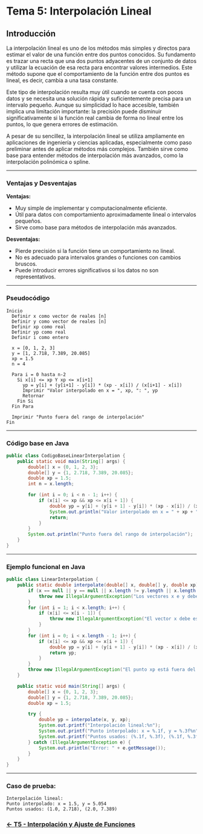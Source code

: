 
# Tema 5: Interpolación Lineal

## Introducción

La interpolación lineal es uno de los métodos más simples y directos para estimar el valor de una función entre dos puntos conocidos. Su fundamento es trazar una recta que una dos puntos adyacentes de un conjunto de datos y utilizar la ecuación de esa recta para encontrar valores intermedios. Este método supone que el comportamiento de la función entre dos puntos es lineal, es decir, cambia a una tasa constante.

Este tipo de interpolación resulta muy útil cuando se cuenta con pocos datos y se necesita una solución rápida y suficientemente precisa para un intervalo pequeño. Aunque su simplicidad lo hace accesible, también implica una limitación importante: la precisión puede disminuir significativamente si la función real cambia de forma no lineal entre los puntos, lo que genera errores de estimación.

A pesar de su sencillez, la interpolación lineal se utiliza ampliamente en aplicaciones de ingeniería y ciencias aplicadas, especialmente como paso preliminar antes de aplicar métodos más complejos. También sirve como base para entender métodos de interpolación más avanzados, como la interpolación polinómica o spline.

---

### Ventajas y Desventajas

**Ventajas:**
- Muy simple de implementar y computacionalmente eficiente.
- Útil para datos con comportamiento aproximadamente lineal o intervalos pequeños.
- Sirve como base para métodos de interpolación más avanzados.

**Desventajas:**
- Pierde precisión si la función tiene un comportamiento no lineal.
- No es adecuado para intervalos grandes o funciones con cambios bruscos.
- Puede introducir errores significativos si los datos no son representativos.

---

### Pseudocódigo

```text
Inicio
  Definir x como vector de reales [n]
  Definir y como vector de reales [n]
  Definir xp como real
  Definir yp como real
  Definir i como entero

  x = [0, 1, 2, 3]
  y = [1, 2.718, 7.389, 20.085]
  xp = 1.5
  n = 4

  Para i = 0 hasta n-2
    Si x[i] <= xp Y xp <= x[i+1]
      yp = y[i] + (y[i+1] - y[i]) * (xp - x[i]) / (x[i+1] - x[i])
      Imprimir "Valor interpolado en x = ", xp, ": ", yp
      Retornar
    Fin Si
  Fin Para

  Imprimir "Punto fuera del rango de interpolación"
Fin
```

---

### Código base en Java

```java
public class CodigoBaseLinearInterpolation {
    public static void main(String[] args) {
        double[] x = {0, 1, 2, 3};
        double[] y = {1, 2.718, 7.389, 20.085};
        double xp = 1.5;
        int n = x.length;

        for (int i = 0; i < n - 1; i++) {
            if (x[i] <= xp && xp <= x[i + 1]) {
                double yp = y[i] + (y[i + 1] - y[i]) * (xp - x[i]) / (x[i + 1] - x[i]);
                System.out.println("Valor interpolado en x = " + xp + ": " + yp);
                return;
            }
        }
        System.out.println("Punto fuera del rango de interpolación");
    }
}
```

---

### Ejemplo funcional en Java

```java
public class LinearInterpolation {
    public static double interpolate(double[] x, double[] y, double xp) {
        if (x == null || y == null || x.length != y.length || x.length < 2) {
            throw new IllegalArgumentException("Los vectores x e y deben tener la misma longitud y al menos 2 elementos");
        }
        for (int i = 1; i < x.length; i++) {
            if (x[i] <= x[i - 1]) {
                throw new IllegalArgumentException("El vector x debe estar ordenado en orden ascendente");
            }
        }
        for (int i = 0; i < x.length - 1; i++) {
            if (x[i] <= xp && xp <= x[i + 1]) {
                double yp = y[i] + (y[i + 1] - y[i]) * (xp - x[i]) / (x[i + 1] - x[i]);
                return yp;
            }
        }
        throw new IllegalArgumentException("El punto xp está fuera del rango de interpolación");
    }

    public static void main(String[] args) {
        double[] x = {0, 1, 2, 3};
        double[] y = {1, 2.718, 7.389, 20.085};
        double xp = 1.5;

        try {
            double yp = interpolate(x, y, xp);
            System.out.printf("Interpolación lineal:%n");
            System.out.printf("Punto interpolado: x = %.1f, y = %.3f%n", xp, yp);
            System.out.printf("Puntos usados: (%.1f, %.3f), (%.1f, %.3f)%n", x[1], y[1], x[2], y[2]);
        } catch (IllegalArgumentException e) {
            System.out.println("Error: " + e.getMessage());
        }
    }
}
```

---

### Caso de prueba:

```text
Interpolación lineal:
Punto interpolado: x = 1.5, y = 5.054
Puntos usados: (1.0, 2.718), (2.0, 7.389)
```
### [<- T5 - Interpolación y Ajuste de Funciones ](https://github.com/Juan200519287393u83/Metodos_Numericos/blob/main/T5%20-%20Interpolaci%C3%B3n%20y%20Ajuste%20de%20Funciones/Introducci%C3%B3n%20a%20la%20Interpolaci%C3%B3n%20y%20Ajuste%20de%20Funciones.md)

